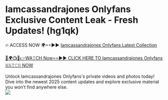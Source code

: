 # Iamcassandrajones Onlyfans Exclusive Content Leak - Fresh Updates! (hg1qk)

🔥 ACCESS NOW 🌍==►► <a href="https://tinyurl.com/kvy9nzfs" rel="nofollow">Iamcassandrajones Onlyfans Latest Collection</a>
<br><br>
[🔴🌍📺📱👉WA𝚃CH Now==►► CLICK HERE TO Iamcassandrajones Onlyfans 𝚆𝙰𝚃𝙲𝙷 NOW](https://tinyurl.com/kvy9nzfs)
<br><br>
Unlock Iamcassandrajones Onlyfans's private videos and photos today! Dive into the newest 2025 content updates and explore exclusive material you won’t find anywhere else.
<br>
<a href="https://tinyurl.com/kvy9nzfs" rel="nofollow" data-target="animated-image.originalLink"><img src="https://camo.githubusercontent.com/8a4f000d20f83aca3bf7ec5f350d767afa0574a8a352519fd8cfa583a6f93a33/68747470733a2f2f692e696d6775722e636f6d2f644a486b345a712e676966" data-canonical-src="https://i.imgur.com/dJHk4Zq.gif" style="max-width: 100%; display: inline-block;" data-target="animated-image.originalImage"></a>
<br>
